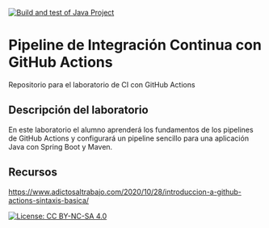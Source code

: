 [![Build and test of Java Project](https://github.com/ETSISI-EMS/ems2024-lab-1-3-ci-github-actions-br0369/actions/workflows/main.yml/badge.svg)](https://github.com/ETSISI-EMS/ems2024-lab-1-3-ci-github-actions-br0369/actions/workflows/main.yml)
# Pipeline de Integración Continua con GitHub Actions

Repositorio para el laboratorio de CI con GitHub Actions

## Descripción del laboratorio

En este laboratorio el alumno aprenderá los fundamentos de los pipelines de GitHub Actions y configurará un pipeline
sencillo para una aplicación Java con Spring Boot y Maven. 

## Recursos
https://www.adictosaltrabajo.com/2020/10/28/introduccion-a-github-actions-sintaxis-basica/

[![License: CC BY-NC-SA 4.0](https://img.shields.io/badge/License-CC_BY--NC--SA_4.0-lightgrey.svg)](https://creativecommons.org/licenses/by-nc-sa/4.0/)

